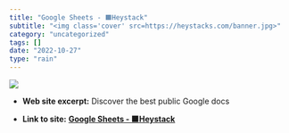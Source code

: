 ```yaml
---
title: "Google Sheets - 🟧Heystack"
subtitle: "<img class='cover' src=https://heystacks.com/banner.jpg>"
category: "uncategorized"
tags: []
date: "2022-10-27"
type: "rain"
---
```

<img class="cover" src=https://heystacks.com/banner.jpg>



* **Web site excerpt:** Discover the best public Google docs

* **Link to site:** **[Google Sheets - 🟧Heystack](https://heystacks.com/?type=sheets)**